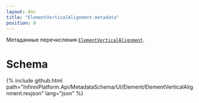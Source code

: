 ```yaml
---
layout: doc
title: "ElementVerticalAlignment.metadata"
position: 0
---
```


Метаданные перечисления [`ElementVerticalAlignment`](../).

# Schema

{% include github.html path="InfinniPlatform.Api/MetadataSchema/UI/Element/ElementVerticalAlignment.resjson" lang="json" %}
